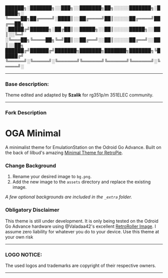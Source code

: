 
██████╗░███████╗░░███╗░░███████╗██╗░░░░░███████╗░█████╗░
╚════██╗██╔════╝░████║░░██╔════╝██║░░░░░██╔════╝██╔══██╗
░█████╔╝██████╗░██╔██║░░█████╗░░██║░░░░░█████╗░░██║░░╚═╝
░╚═══██╗╚════██╗╚═╝██║░░██╔══╝░░██║░░░░░██╔══╝░░██║░░██╗
██████╔╝██████╔╝███████╗███████╗███████╗███████╗╚█████╔╝
╚═════╝░╚═════╝░╚══════╝╚══════╝╚══════╝╚══════╝░╚════╝░

---

### Base description:

Theme edited and adapted by **Szalik** for rg351p/m 351ELEC community.

---

### Fork Description

# OGA Minimal
A minimalist theme for EmulationStation on the Odroid Go Advance. Built on the back of lilbud's amazing [Minimal Theme for RetroPie](https://github.com/lilbud/es-theme-minimal).

### Change Background

1. Rename your desired image to `bg.png`.
2. Add the new image to the `assets` directory and replace the existing image.

*A few optional backgrounds are included in the `_extra` folder.*

### Obligatory Disclaimer

This theme is still under development. It is only being tested on the Odroid Go Advance hardware using @Valadaa42's excellent [RetroRoller Image](https://github.com/valadaa48/retroroller). I assume zero liability for whatever you do to your device. Use this theme at your own risk

---

### LOGO NOTICE:

The used logos and trademarks are copyright of their respective owners.

---


